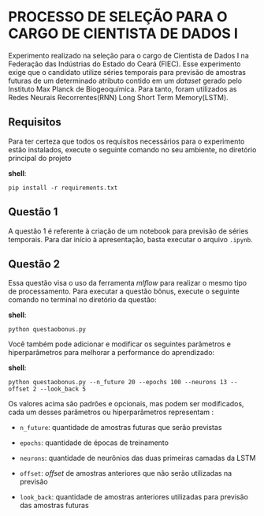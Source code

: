 # PROCESSO DE SELEÇÃO PARA O CARGO DE CIENTISTA DE DADOS I
Experimento realizado na seleção para o cargo de Cientista de Dados I na Federação das Indústrias do Estado do Ceará (FIEC). Esse experimento exige que o candidato utilize séries temporais para previsão de amostras futuras de um determinado atributo contido em um *dataset* gerado pelo Instituto Max Planck de Biogeoquímica. Para tanto, foram utilizados as Redes Neurais Recorrentes(RNN)  Long Short Term Memory(LSTM).

## Requisitos
Para ter certeza que todos os requisitos necessários para o experimento estão instalados, execute o seguinte  comando no seu ambiente, no diretório principal do projeto

**shell**:

`pip install -r requirements.txt`


## Questão 1
A questão 1 é referente à criação de um notebook para previsão de séries temporais. Para dar início à apresentação, basta executar o arquivo `.ipynb`. 

## Questão 2
Essa questão visa o uso da ferramenta *mlflow* para realizar o mesmo tipo de processamento.  Para executar a questão bônus, execute o seguinte comando no terminal no diretório da questão:

**shell**:

`python questaobonus.py`

Você também pode adicionar e modificar os seguintes parâmetros e hiperparâmetros para melhorar a performance do aprendizado:

**shell**:

`python questaobonus.py --n_future 20 --epochs 100 --neurons 13 --offset 2 --look_back 5`

Os valores acima são padrões e opcionais, mas podem ser modificados, cada um desses parâmetros ou hiperparâmetros representam :

- `n_future`: quantidade de amostras futuras que serão previstas

- `epochs`: quantidade de épocas de treinamento

- `neurons`: quantidade de neurônios das duas primeiras camadas da LSTM

- `offset`: *offset* de amostras anteriores que não serão utilizadas na previsão

- `look_back`: quantidade de amostras anteriores utilizadas para previsão das amostras futuras
